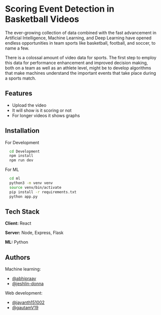 
# Scoring Event Detection in Basketball Videos

The ever-growing collection of data combined with the fast advancement in Artificial
Intelligence, Machine Learning, and Deep Learning have opened endless opportunities in team
sports like basketball, football, and soccer, to name a few.

There is a colossal amount of video data for sports. The first step to employ this data for
performance enhancement and improved decision making, both on a team as well as an
athlete level, might be to develop algorithms that make machines understand the important
events that take place during a sports match.


## Features

- Upload the video
- It will show is it scoring or not
- For longer videos it shows graphs


## Installation

For Development
```bash
  cd Development
  npm install
  npm run dev
```
For ML
```bash
  cd ml
  python3 -m venv venv
  source venv/bin/activate
  pip install -r requirements.txt
  python app.py
```


## Tech Stack

**Client:** React

**Server:** Node, Express, Flask

**ML:** Python


## Authors

Machine learning:
- [@abhipraay](https://github.com/abhipraay)
- [@jeshlin-donna](https://github.com/jeshlin-donna)

Web development:
- [@jayanth151002](https://github.com/jayanth151002)
- [@gautamV19](https://github.com/gautamV19)
